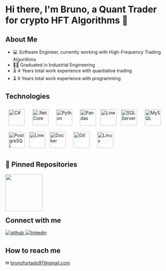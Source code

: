 # Hi there,  I'm Bruno, a Quant Trader for crypto HFT Algorithms 🚀
## About Me
- 💻 Software Engineer, currently working with High-Frequency Trading Algorithms
- 👨‍🎓 Graduated in Industrial Engineering
- ⏳ 4 Years total work experience with quantiative trading
- ⏳ 6 Years total work experience with programming

## Technologies
<div align="left">  
<a href="https://docs.microsoft.com/en-us/dotnet/csharp/" target="_blank"><img style="margin: 10px" src="https://profilinator.rishav.dev/skills-assets/csharp-original.svg" alt="C#" height="50" /></a>  
<a href="https://dotnet.microsoft.com/download" target="_blank"><img style="margin: 10px" src="https://profilinator.rishav.dev/skills-assets/dotnetcore.png" alt=".Net Core" height="50" /></a>  
<a href="https://www.python.org/" target="_blank"><img style="margin: 10px" src="https://profilinator.rishav.dev/skills-assets/python-original.svg" alt="Python" height="50" /></a>
<a href="https://pandas.pydata.org/" target="_blank"><img style="margin: 10px" src="https://pandas.pydata.org/static/img/pandas_secondary.svg" alt="Pandas" height="50" /></a>
<img "style="pointer-events: none; cursor: default; margin: 10px" src="https://static.thenounproject.com/png/1729056-200.png" alt="Line" height="50" /></img>
<a href="https://www.microsoft.com/en-us/sql-server/sql-server-downloads" target="_blank"><img style="margin: 10px" src="https://www.svgrepo.com/show/303229/microsoft-sql-server-logo.svg" alt="SQL Server" height="50" /></a>
<a href="https://www.mysql.com/" target="_blank"><img style="margin: 10px" src="https://profilinator.rishav.dev/skills-assets/mysql-original-wordmark.svg" alt="MySQL" height="50" /></a>  
<a href="https://www.postgresql.org/" target="_blank"><img style="margin: 10px" src="https://profilinator.rishav.dev/skills-assets/postgresql-original-wordmark.svg" alt="PostgreSQL" height="50" /></a>  
<img "style="pointer-events: none; cursor: default; margin: 10px" src="https://static.thenounproject.com/png/1729056-200.png" alt="Line" height="50" /></img>
<a href="https://www.docker.com/" target="_blank"><img style="margin: 10px" src="https://profilinator.rishav.dev/skills-assets/docker-original-wordmark.svg" alt="Docker" height="50" /></a>  
<a href="https://github.com/" target="_blank"><img style="margin: 10px" src="https://profilinator.rishav.dev/skills-assets/git-scm-icon.svg" alt="Git" height="50" /></a>  
<a href="https://www.linux.org/" target="_blank"><img style="margin: 10px" src="https://profilinator.rishav.dev/skills-assets/linux-original.svg" alt="Linux" height="50" /></a>  
</div>

## 📌 Pinned Repositories

<div width="100%" align="center">
  <a align="left" href="https://github.com/brnfurtado/CRUD_CryptoData" title="CRUD_CryptoData">
    <img align="left" height="115" src="https://github-readme-stats.vercel.app/api/pin/?username=brnfurtado&repo=CRUD_CryptoData&theme=react&border_color=61dafb&border_radius=10">
  </a>
</div>

<br/><br/><br/><br/><br/><br/>

## Connect with me  
<div align="left">
<a href="https://github.com/brnfurtado" target="_blank">
<img src=https://img.shields.io/badge/github-%2324292e.svg?&style=for-the-badge&logo=github&logoColor=white alt=github style="margin-bottom: 5px;" />
</a>
<a href="https://linkedin.com/in/brunofurtadoo" target="_blank">
<img src=https://img.shields.io/badge/linkedin-%231E77B5.svg?&style=for-the-badge&logo=linkedin&logoColor=white alt=linkedin style="margin-bottom: 5px;" />
</a>
</div>  
  

## How to reach me
✉ brunofurtado97@gmail.com
